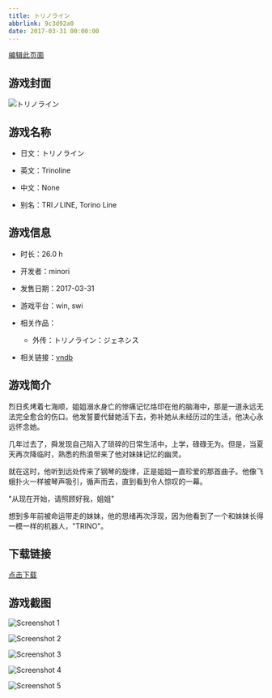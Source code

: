 ```yaml
---
title: トリノライン
abbrlink: 9c3d92a0
date: 2017-03-31 00:00:00
---
```

[编辑此页面](https://github.com/ACG-3/ADV3-source/blob/main/source/_posts/games/%E3%83%88%E3%83%AA%E3%83%8E%E3%83%A9%E3%82%A4%E3%83%B3.md)

## 游戏封面

![トリノライン](https%3A//pan.timero.xyz/onedrive/img_lib_001/%E3%83%88%E3%83%AA%E3%83%8E%E3%83%A9%E3%82%A4%E3%83%B3_cover.avif)


## 游戏名称

- 日文：トリノライン
- 英文：Trinoline
- 中文：None

- 别名：TRIノLINE, Torino Line


## 游戏信息

- 时长：26.0 h
- 开发者：minori
- 发售日期：2017-03-31
- 游戏平台：win, swi
- 相关作品：
   - 外传：トリノライン：ジェネシス

- 相关链接：[vndb](https://vndb.org/v19644)


## 游戏简介

烈日炙烤着七海顺，姐姐溺水身亡的惨痛记忆烙印在他的脑海中，那是一道永远无法完全愈合的伤口。他发誓要代替她活下去，弥补她从未经历过的生活，他决心永远怀念她。

几年过去了，舜发现自己陷入了琐碎的日常生活中，上学，碌碌无为。但是，当夏天再次降临时，熟悉的热浪带来了他对妹妹记忆的幽灵。

就在这时，他听到远处传来了钢琴的旋律，正是姐姐一直珍爱的那首曲子。他像飞蛾扑火一样被琴声吸引，循声而去，直到看到令人惊叹的一幕。

"从现在开始，请照顾好我，姐姐"

想到多年前被命运带走的妹妹，他的思绪再次浮现，因为他看到了一个和妹妹长得一模一样的机器人，"TRINO"。




## 下载链接

[点击下载](https://pan.timero.xyz/onedrive/adv_lib_001/%E3%83%88%E3%83%AA%E3%83%8E%E3%83%A9%E3%82%A4%E3%83%B3)


## 游戏截图


![Screenshot 1](https%3A//pan.timero.xyz/onedrive/img_lib_001/%E3%83%88%E3%83%AA%E3%83%8E%E3%83%A9%E3%82%A4%E3%83%B3_Screenshot_1.avif)

![Screenshot 2](https%3A//pan.timero.xyz/onedrive/img_lib_001/%E3%83%88%E3%83%AA%E3%83%8E%E3%83%A9%E3%82%A4%E3%83%B3_Screenshot_2.avif)

![Screenshot 3](https%3A//pan.timero.xyz/onedrive/img_lib_001/%E3%83%88%E3%83%AA%E3%83%8E%E3%83%A9%E3%82%A4%E3%83%B3_Screenshot_3.avif)

![Screenshot 4](https%3A//pan.timero.xyz/onedrive/img_lib_001/%E3%83%88%E3%83%AA%E3%83%8E%E3%83%A9%E3%82%A4%E3%83%B3_Screenshot_4.avif)

![Screenshot 5](https%3A//pan.timero.xyz/onedrive/img_lib_001/%E3%83%88%E3%83%AA%E3%83%8E%E3%83%A9%E3%82%A4%E3%83%B3_Screenshot_5.avif)

